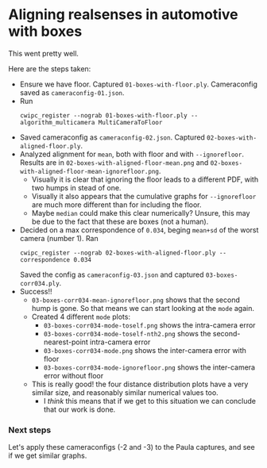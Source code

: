 # Aligning realsenses in automotive with boxes

This went pretty well.

Here are the steps taken:

- Ensure we have floor. Captured `01-boxes-with-floor.ply`. Cameraconfig saved as `cameraconfig-01.json`.
- Run
  ```
  cwipc_register --nograb 01-boxes-with-floor.ply --algorithm_multicamera MultiCameraToFloor
  ```
- Saved cameraconfig as `cameraconfig-02.json`. Captured `02-boxes-with-aligned-floor.ply`.
- Analyzed alignment for `mean`, both with floor and with `--ignorefloor`. Results are in `02-boxes-with-aligned-floor-mean.png` and `02-boxes-with-aligned-floor-mean-ignorefloor.png`.
  - Visually it is clear that ignoring the floor leads to a different PDF, with two humps in stead of one.
  - Visually it also appears that the cumulative graphs for `--ignorefloor` are much more different than for including the floor.
  - Maybe `median` could make this clear numerically? Unsure, this may be due to the fact that these are boxes (not a human).
- Decided on a max correspondence of `0.034`, beging `mean+sd` of the worst camera (number 1). Ran
  ```
  cwipc_register --nograb 02-boxes-with-aligned-floor.ply --correspondence 0.034
  ```
  Saved the config as `cameraconfig-03.json` and captured `03-boxes-corr034.ply`.
- Success!!
	- `03-boxes-corr034-mean-ignorefloor.png` shows that the second hump is gone. So that means we can start looking at the `mode` again.
	- Created 4 different `mode` plots:
	  - `03-boxes-corr034-mode-toself.png` shows the intra-camera error
	  - `03-boxes-corr034-mode-toself-nth2.png` shows the second-nearest-point intra-camera error
	  - `03-boxes-corr034-mode.png` shows the inter-camera error with floor
	  - `03-boxes-corr034-mode-ignorefloor.png` shows the inter-camera error without floor
  - This is really good! the four distance distribution plots have a very similar size, and reasonably similar numerical values too.
    - I _think_ this means that if we get to this situation we can conclude that our work is done.

### Next steps

Let's apply these cameraconfigs (-2 and -3) to the Paula captures, and see if we get similar graphs.
